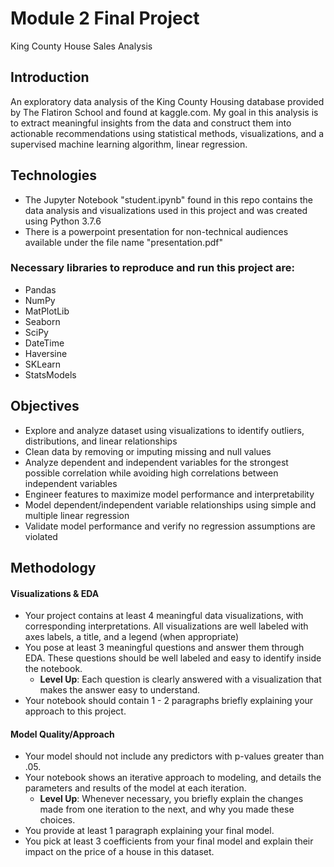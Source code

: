 
# Module 2 Final Project

King County House Sales Analysis 


## Introduction

An exploratory data analysis of the King County Housing database provided by The Flatiron School and found at kaggle.com. My goal in this analysis is to extract meaningful insights from the data and construct them into actionable recommendations using statistical methods, visualizations, and a supervised machine learning algorithm, linear regression. 

## Technologies
* The Jupyter Notebook "student.ipynb" found in this repo contains the data analysis and visualizations used in this project and was created using Python 3.7.6
* There is a powerpoint presentation for non-technical audiences available under the file name "presentation.pdf"

### Necessary libraries to reproduce and run this project are:

* Pandas 
* NumPy
* MatPlotLib
* Seaborn
* SciPy
* DateTime
* Haversine
* SKLearn
* StatsModels

## Objectives

* Explore and analyze dataset using visualizations to identify outliers, distributions, and linear relationships
* Clean data by removing or imputing missing and null values
* Analyze dependent and independent variables for the strongest possible correlation while avoiding high correlations between     independent variables 
* Engineer features to maximize model performance and interpretability
* Model dependent/independent variable relationships using simple and multiple linear regression
* Validate model performance and verify no regression assumptions are violated

## Methodology






#### Visualizations & EDA

* Your project contains at least 4 meaningful data visualizations, with corresponding interpretations. All visualizations are well labeled with axes labels, a title, and a legend (when appropriate)  
* You pose at least 3 meaningful questions and answer them through EDA.  These questions should be well labeled and easy to identify inside the notebook.
    * **Level Up**: Each question is clearly answered with a visualization that makes the answer easy to understand.   
* Your notebook should contain 1 - 2 paragraphs briefly explaining your approach to this project.

#### Model Quality/Approach

* Your model should not include any predictors with p-values greater than .05.  
* Your notebook shows an iterative approach to modeling, and details the parameters and results of the model at each iteration.  
    * **Level Up**: Whenever necessary, you briefly explain the changes made from one iteration to the next, and why you made these choices.  
* You provide at least 1 paragraph explaining your final model.   
* You pick at least 3 coefficients from your final model and explain their impact on the price of a house in this dataset.   